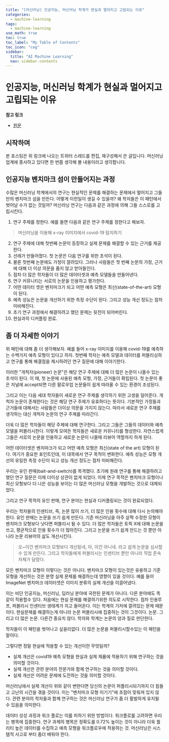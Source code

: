 ```yaml
---
title: "[머신러닝] 인공지능, 머신러닝 학계가 현실과 멀어지고 고립되는 이유" 
categories:
  - machine-learning
tags:
  - machine-learning
use_math: true
toc: true
toc_label: "My Table of Contents"
toc_icon: "cog"
sidebar:
  title: "AI Machine Learning"
  nav: sidebar-contents
---
```



# 인공지능, 머신러닝 학계가 현실과 멀어지고 고립되는 이유

**참고 링크**

* [원문](https://twitter.com/ChristophMolnar/status/1485549716268109824?ref_src=twsrc%5Etfw%7Ctwcamp%5Etweetembed%7Ctwterm%5E1485549716268109824%7Ctwgr%5E1279ea04a0b657111fd496b5b7e623e4b69df9f8%7Ctwcon%5Es1_&ref_url=https%3A%2F%2Fblog.naver.com%2FPostView.naver%3FblogId%3DdrrrdarkmoonlogNo%3D222630712390from%3DpostViewredirect%3DLogwidgetTypeCall%3DtruetopReferer%3Dhttps3A2F2Fblog.naver.com2FPostSearchList.naver3FSearchText3Dtwitter26blogId3Ddrrrdarkmoon26x3D026y3D0directAccess%3Dfalse)

## 시작하며 

본 포스팅은 위 링크에 나오는 트위터 스레드를 편집, 재구성해서 쓴 글입니다. 
머신러닝 업계에 종사하고 있다면 한 번쯤 생각해 볼 내용이라고 생각합니다. 

## 인공지능 벤치마크 섬이 만들어지는 과정

수많은 머신러닝 학계에서의 연구는 현실적인 문제를 해결하는 문제에서 멀어지고 그들만의 벤치마크 섬을 만든다. 
어떻게 이런일이 생길 수 있을까? 
왜 학자들은 이 패턴에서 벗어날 수가 없는 것일까? 
머신러닝 연구는 다음과 같은 과정에 의해 그들 스스로를 고립시킨다.

1. 연구 주제를 정한다. 예를 들면 다음과 같은 연구 주제를 정한다고 해보자.  

> 머신러닝을 이용해 x-ray  이미지에서 covid-19 탐지하기

2. 연구 주제에 대해 첫번째 논문이 등장하고 실제 문제를 해결할 수 있는 근거를 제공한다.  
3. 선례가 만들어졌다. 첫 논문은 다음 연구를 위한 초석이 된다.  
4. 물론 첫번째 논문에도 가정이 깔려있다. 그러나 사람들은 첫 번째 논문의 가정, 근거에 대해 더 이상 의문을 품지 않고 받아들인다.  
5. 점차 더 많은 학자들이 더 많은 데이터셋과 예측 모델들을 만들어낸다.
6. 연구 커뮤니티는 서로의 논문을 인용하고 평가한다.  
7. 어떤 데이터 셋은 벤치마크가 되고 어떤 예측 모형은 최신(state-of-the-art) 모형이 된다.  
8. 예측 성능은 논문을 개선하기 위한 측정 수단이 된다. 그리고 성능 개선 정도는 점차 미비해진다.  
9. 초기 연구 과정에서 해결하려고 했던 문제는 뒷전이 되어버린다.  
10. 현실과의 디커플링 완료.  

## 좀 더 자세한 이야기

위 패턴에 대해 좀 더 생각해보자. 
예를 들어 x-ray 이미지를 이용해 covid-19를 예측하는 수백가지 예측 모형이 있다고 하자. 
첫번째 학자는 예측 모델과 데이터를 퍼블리싱하고 연구를 통해 해결점을 제시하려던 연구 질문에 대해 이야기한다.  

이러한 "개척자(pioneer) 논문"은 해당 연구 주제에 대해 더 많은 논문이 나올수 있는 초석이 된다. 
이 때, 첫 논문에 사용된 예측 모형, 가정, 근거들이 확립된다. 
첫 논문이 좋은 저널에 accept되면 다른 팔로우업 논문들이 쉽게 따라올 수 있는 환경이 조성된다.  

그리고 이는 다음 세대 학자들이 새로운 연구 주제를 생각하기 위한 고생을 덜어준다. 
개척자 논문이 존재한다는 것은 해당 연구 주제가 유효하다는 뜻이다. 
기본적인 가정들과 근거들에 대해서는 사람들은 더이상 의문을 가지지 않는다. 
따라서 새로운 연구 주제를 생각하는 대신 개척자 논문의 연구 주제를 따라간다.  

더욱 더 많은 학자들이 해당 주제에 대해 연구한다. 
그리고 그들은 그들의 데이터와 예측 모델을 퍼블리시한다. 
이렇게 모여든 학자들은 새로운 커뮤니티를 형성한다. 
자연스럽게 그들은 서로의 논문을 인용하고 새로운 논문이 나올때 리뷰어 역할까지 하게 된다.  

어떤 데이터셋은 벤치마크가 되고 어떤 예측 모형은 최신(state of the art) 모형이 된다. 
여기가 중요한 포인트인데, 이 대목에서 연구 목적이 변화한다. 
예측 성능은 모형 개선의 유일한 측정 수단이 되고 성능 개선 정도는 점차 미비해진다.  

우리는 유인 판매(bait-and-switch)를 목격했다. 
초기에 원래 연구를 통해 해결하려고 했던 연구 질문은 이제 더이상 상관이 없게 되었다. 
이제 연구 목적은 벤치마크 모형이나 최신 모형보다 더 나은 성능을 보이는 더 많은 머신러닝 모형을 개발하는 것으로 대체되었다. 

그리고 연구 목적의 유인 판매, 연구 분야는 현실과 디커플링되는 것이 완료되었다.  

우리는 학자들의 인센티브, 즉, 논문 많이 쓰기, 더 많은 인용 횟수에 대해 다시 논의해야한다. 
유인 판매는 논문을 쓰기 쉽게 만든다. 
기존 머신러닝을 아주 살짝 수정한 모형이 벤치마크 모형보다 낫다면 퍼블리시 될 수 있다. 
더 많은 학자들은 토픽 X에 대해 논문을 쓰고, 평균적으로 인용 횟수가 더 많아진다. 
그리고 논문을 쓰기 쉽게 만드는 것 뿐만 아니라 논문 리뷰어의 삶도 개선시킨다. 
> 오~이건 벤치마크 모형보다 개선됬네, 아, 이건 아니네. 
라고 쉽게 논문을 심사할 수 있게 만든다. 
그리고 학자들에게 퍼블리시는 인센티브 뿐만 아니라 직업 존속 자체가 달렸다. 
 
모든 벤치마크 모형이 이렇다는 것은 아니다. 
벤치마크 모형이 있는것은 유용하고 기준 모형을 개선하는 것은 분명 실제 문제를 해결하는데 영향이 있을 것이다. 
예를 들어 ImageNet 벤치마크 데이터셋은 이미지 분류의 실제 개선을 이끌어냈다. 

이는 비단 인공지능, 머신러닝, 딥러닝 분야에 국한된 문제가 아니다.
다른 분야에도 똑같이 적용할수 있다. 
처음에는 현실 문제를 해결하기위한 의도로 시작한다. 
점차 인용루프, 퍼블리시 인센티브 생태계가 치고 들어온다. 
이는 학계의 기저에 깔려있는 문제 때문이다. 현실문제를 해결하는게 아니라 논문 퍼블리시에 집중하는 것이 그것이다. 
논문. 그리고 더 많은 논문. 다른건 중요치 않다. 학자와 학계는 논문의 양과 질로 판단한다.  

학자들이 이 패턴을 벗어나고 싶을리없다. 더 많은 논문을 퍼블리시할수있는 이 패턴을 말이다.  

그렇다면 정말 현실에 적용할 수 있는 개선이란 무엇일까?  

* 실제 개선은 covid19 예측 모형을 현실과 실제 제품에 적용하기 위해 연구하는 것을 의미할 것이다.  
* 실제 개선은 관련 분야의 전문가와 함께 연구하는 것을 의미할 것이다.  
* 실제 개선은 어려운 문제에 도전하는 것을 의미할 것이다.   

머신러닝에서 실제 개선이 위와 같이 변한다면 당신의 논문이 퍼플리시되기까지 더 힘들고 고난의 시간을 겪을 것이다. 
이는 "벤치마크 모형 이기기"에 초점이 맞춰져 있지 않다. 
관련 분야의 학자들과 함께 연구하는 것은 머신러닝 연구가 좀 더 활발하게 유지될 수 있음을 의미한다.  

데이터 성성 과정과 워크 플로는 이를 피하기 위한 방법이다. 워크플로를 고려하면 우리는 병목에 집중한다. 
연구 과제의 병목은 정확도를 0.72% 높이는 것이 아니라 더욱 퀄리티 높은 데이터를 수집하고 예측 모형을 워크플로우에 적용하는 것. 
머신러닝은 시스템적 사고로 부터 좀더 배워야 한다. 


